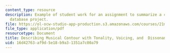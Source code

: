 ```yaml
---
content_type: resource
description: Example of student work for an assignment to summarize a current musicological
  database project.
file: https://ol-ocw-studio-app-production.s3.amazonaws.com/courses/21m-269-studies-in-western-music-history-quantitative-and-computational-approaches-to-music-history-spring-2012/16d42763af9d5e18b9a31351a7c00a79_MIT21M_269S12_assn_final2.pdf
file_type: application/pdf
resourcetype: Document
title: Describing Musical Contour with Tonality, Voicing, and  Dissonance Levels
uid: 16d42763-af9d-5e18-b9a3-1351a7c00a79
---
```


